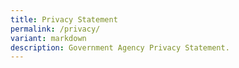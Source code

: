 ```yaml
---
title: Privacy Statement
permalink: /privacy/
variant: markdown
description: Government Agency Privacy Statement.
---
```

